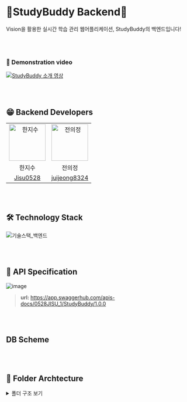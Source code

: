 # 🐣StudyBuddy Backend🐣
Vision을 활용한 실시간 학습 관리 웹어플리케이션, StudyBuddy의 백엔드입니다!

<br><br>

### 🎥 Demonstration video
[![StudyBuddy 소개 영상](https://github.com/user-attachments/assets/8a6c9c70-004c-4e74-9f5e-1d58c37a0141)
](https://youtu.be/QcWG6GFLRQc)

<br><br>

## 😁 Backend Developers
<table>
  <tbody>
    <tr>
      <td align="center"><img src="https://github.com/user-attachments/assets/558fe1f1-15de-436b-971c-a0d8d44ee371"width="100px;" alt="한지수"/></td>
      <td align="center"><img src="https://github.com/user-attachments/assets/57b38a95-4dbf-4a95-89b5-8dea210157ac" width="100px;" alt="전의정"/></td>
    <tr/>
    <tr>
        <td align="center">한지수</td><td align="center">전의정</td>
    </tr>
    <tr>
        <td align="center"><a href="https://github.com/Jisu0528">Jisu0528</a></td>
        <td align="center"><a href="https://github.com/juijeong8324">juijeong8324</a></td>
    </tr>
  </tbody>
</table>

<br><br>

## 🛠️ Technology Stack
![기술스택_백엔드](https://github.com/user-attachments/assets/84e95f5c-81d8-4041-bdba-bd9cd2c44a91)

<br><br>

## 🔗 API Specification
![image](https://github.com/user-attachments/assets/22d1657a-ff02-42d5-9485-17330ee26e77)
> **url:** https://app.swaggerhub.com/apis-docs/0528JISU_1/StudyBuddy/1.0.0


<br><br>

## DB Scheme      

<br><br>      

## 📂 Folder Archtecture
<details>
  <summary>폴더 구조 보기</summary>

  ```plaintext
📦 Back-end
 ├─ 📂src
 │  ├─ 📂config
 │  │  └─ 📜index.ts
 │  ├─ 📂constant
 │  │  └─ 📜index.ts
 │  ├─ 📂controller
 │  │  ├─ 📜authController.ts
 │  │  ├─ 📜calendarController.ts
 │  │  ├─ 📜groupController.ts
 │  │  ├─ 📜index.ts
 │  │  ├─ 📜recordController.ts
 │  │  ├─ 📜studyRoomController.ts
 │  │  └─ 📜userController.ts
 │  ├─ 📂interface
 │  │  └─ 📂DTO
 │  │     ├─ 📂auth
 │  │     │  └─ 📜LoginDTO.ts
 │  │     ├─ 📂calendar
 │  │     │  ├─ 📜GetCalendarDTO.ts
 │  │     │  └─ 📜UpdateStudyResultDTO.ts
 │  │     ├─ 📂group
 │  │     │  └─ 📜IGroup.ts
 │  │     ├─ 📂record
 │  │     │  └─ 📜IRecord.ts
 │  │     ├─ 📂studyRoom
 │  │     │  └─ 📜IStudyRoom.ts
 │  │     └─ 📂user
 │  │        └─ 📜SignupDTO.ts
 │  ├─ 📂middleware
 │  │  ├─ 📜authJWT.ts
 │  │  └─ 📜index.ts
 │  ├─ 📂model
 │  │  ├─ 📜Calendar.ts
 │  │  ├─ 📜Group.ts
 │  │  ├─ 📜Record.ts
 │  │  ├─ 📜StudyResult.ts
 │  │  ├─ 📜StudyRoom.ts
 │  │  └─ 📜User.ts
 │  ├─ 📂router
 │  │  ├─ 📜authRouter.ts
 │  │  ├─ 📜calendarRouter.ts
 │  │  ├─ 📜groupRouter.ts
 │  │  ├─ 📜index.ts
 │  │  ├─ 📜recordRouter.ts
 │  │  ├─ 📜studyRoomRouter.ts
 │  │  └─ 📜userRouter.ts
 │  ├─ 📂service
 │  │  ├─ 📜authService.ts
 │  │  ├─ 📜calendarService.ts
 │  │  ├─ 📜groupService.ts
 │  │  ├─ 📜index.ts
 │  │  ├─ 📜recordService.ts
 │  │  ├─ 📜studyRoomService.ts
 │  │  └─ 📜userService.ts
 │  ├─ 📂util
 │  │  ├─ 📜jwt.ts
 │  │  └─ 📜social.ts
 │  └─ 📜index.ts
 ├─ 📜.env
 ├─ 📜.gitignore
 ├─ 📜docker-compose.yml
 ├─ 📜Dockerfile
 ├─ 📜nodemon.json
 ├─ 📜package-lock.json
 ├─ 📜package.json
 ├─ 📜README.md
 └─ 📜tsconfig.json

